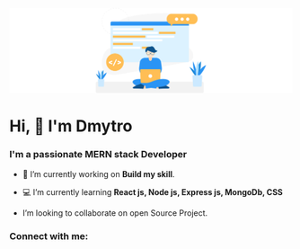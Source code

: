 ![](68747470733a2f2f692e696d6775722e636f6d2f6958754c3148472e706e67.png)
# Hi, :wave: I'm Dmytro

### I'm a passionate MERN stack Developer

* :rocket: I’m currently working on **Build my skill**.

* :computer: I’m currently learning **React js, Node js, Express js, MongoDb, CSS**

* I’m looking to collaborate on open Source Project.

### Connect with me:

